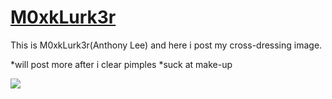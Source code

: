 # [M0xkLurk3r](https://github.com/M0xkLurk3r)

This is M0xkLurk3r(Anthony Lee) and here i post my cross-dressing image.

*will post more after i clear pimples
*suck at make-up

![](./serafuku_5.jpg)
